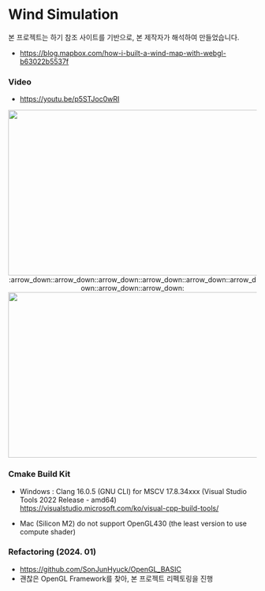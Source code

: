 # Wind Simulation
본 프로젝트는 하기 참조 사이트를 기반으로, 본 제작자가 해석하여 만들었습니다.
- https://blog.mapbox.com/how-i-built-a-wind-map-with-webgl-b63022b5537f

### Video
- https://youtu.be/p5STJoc0wRI
<p align="center">
  <img src="https://github.com/SonJunHyuck/Wind_Simulation/blob/main/videos/6.gif" width="600" height="336">
  :arrow_down::arrow_down::arrow_down::arrow_down::arrow_down::arrow_down::arrow_down::arrow_down:
  <img src="https://github.com/SonJunHyuck/Wind_Simulation/blob/main/videos/7.gif" width="600" height="336">
</p>



### Cmake Build Kit
- Windows : Clang 16.0.5 (GNU CLI) for MSCV 17.8.34xxx (Visual Studio Tools 2022 Release - amd64)
  https://visualstudio.microsoft.com/ko/visual-cpp-build-tools/

- Mac (Silicon M2) do not support OpenGL430 (the least version to use compute shader)

### Refactoring (2024. 01)
- https://github.com/SonJunHyuck/OpenGL_BASIC
- 괜찮은 OpenGL Framework를 찾아, 본 프로젝트 리펙토링을 진행
